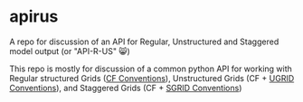# apirus
A repo for discussion of an API for Regular, Unstructured and Staggered model output  (or "API-R-US" :smile_cat:)

This repo is mostly for discussion of a common python API for working with Regular structured Grids ([CF Conventions](http://cfconventions.org/)), Unstructured Grids (CF + [UGRID Conventions](https://github.com/ugrid-conventions/ugrid-conventions/blob/master/README.md)), and Staggered Grids (CF + [SGRID Conventions](https://publicwiki.deltares.nl/display/NETCDF/Deltares+proposal+for+Staggered+Grid+data+model))
